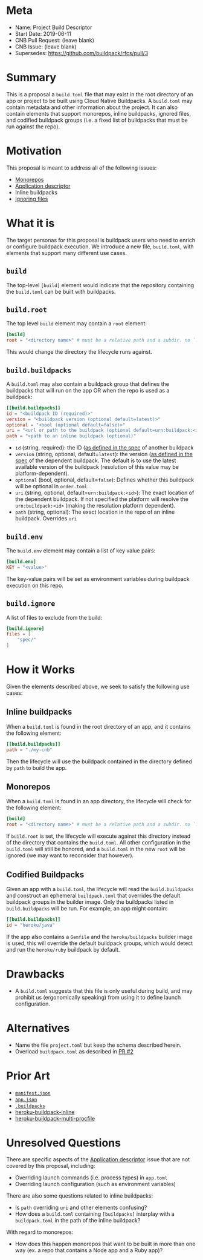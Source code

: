 # Meta
[meta]: #meta
- Name: Project Build Descriptor
- Start Date: 2019-06-11
- CNB Pull Request: (leave blank)
- CNB Issue: (leave blank)
- Supersedes: https://github.com/buildpack/rfcs/pull/3

# Summary
[summary]: #summary

This is a proposal a `build.toml` file that may exist in the root directory of an app or project to be built using Cloud Native Buildpacks. A `build.toml` may contain metadata and other information about the project. It can also contain elements that support monorepos, inline buildpacks, ignored files, and codified buildpack groups (i.e. a fixed list of buildpacks that must be run against the repo).

# Motivation
[motivation]: #motivation

This proposal is meant to address all of the following issues:

* [Monorepos](https://github.com/buildpack/spec/issues/39)
* [Application descriptor](https://github.com/buildpack/spec/issues/44)
* Inline buildpacks
* [Ignoring files](https://github.com/buildpack/pack/issues/210)

# What it is
[what-it-is]: #what-it-is

The target personas for this proposal is buildpack users who need to enrich or configure buildpack execution. We introduce a new file, `build.toml`, with elements that support many different use cases.

## `build`

The top-level `[build]` element would indicate that the repository containing the `build.toml` can be built with buildpacks.

## `build.root`

The top level `build` element may contain a `root` element:

```toml
[build]
root = "<directory name>" # must be a relative path and a subdir. no `..`
```

This would change the directory the lifecycle runs against.

## `build.buildpacks`

A `build.toml` may also contain a buildpack group that defines the buildpacks that will run on the app OR when the repo is used as a buildpack:

```toml
[[build.buildpacks]]
id = "<buildpack ID (required)>"
version = "<buildpack version (optional default=latest)>"
optional = "<bool (optional default=false)>"
uri = "<url or path to the buildpack (optional default=urn:buildpack:<id>)"
path = "<path to an inline buildpack (optional)"
```

* `id` (string, required): the ID ([as defined in the spec](https://github.com/buildpack/spec/blob/master/buildpack.md#buildpacktoml-toml) of another buildpack
* `version` (string, optional, default=`latest`): the version ([as defined in the spec](https://github.com/buildpack/spec/blob/master/buildpack.md#buildpacktoml-toml) of the dependent buildpack. The default is to use the latest available version of the buildpack (resolution of this value may be platform-dependent).
* `optional` (bool, optional, default=`false`): Defines whether this buildpack will be optional in `order.toml`.
* `uri` (string, optional, default=`urn:buildpack:<id>`): The exact location of the dependent buildpack. If not specified the platform will resolve the `urn:buildpack:<id>` (making the resolution platform dependent).
* `path` (string, optional): The exact location in the repo of an inline buildpack. Overrides `uri`

## `build.env`

The `build.env` element may contain a list of key value pairs:

```toml
[build.env]
KEY = "<value>"
```

The key-value pairs will be set as environment variables during buildpack execution on this repo.

## `build.ignore`

A list of files to exclude from the build:

```toml
[build.ignore]
files = [
    "spec/"
]
```

# How it Works
[how-it-works]: #how-it-works

Given the elements described above, we seek to satisfy the following use cases:

## Inline buildpacks

When a `build.toml` is found in the root directory of an app, and it contains the following element:

```toml
[[build.buildpacks]]
path = "./my-cnb"
```

Then the lifecycle will use the buildpack contained in the directory defined by `path` to build the app.

## Monorepos

When a `build.toml` is found in an app directory, the lifecycle will check for the following element:

```toml
[build]
root = "<directory name>" # must be a relative path and a subdir. no `..`
```

If `build.root` is set, the lifecycle will execute against this directory instead of the directory that contains the `build.toml`. All other configuration in the `build.toml` will still be honored, and a `build.toml` in the new `root` will be ignored (we may want to reconsider that however).

## Codified Buildpacks

Given an app with a `build.toml`, the lifecycle will read the `build.buildpacks` and construct an ephemeral `buildpack.toml` that overrides the default buildpack groups in the builder image. Only the buildpacks listed in `build.buildpacks` will be run. For example, an app might contain:

```toml
[[build.buildpacks]]
id = "heroku/java"
```

If the app also contains a `Gemfile` and the `heroku/buildpacks` builder image is used, this will override the default buildpack groups, which would detect and run the `heroku/ruby` buildpack by default.

# Drawbacks
[drawbacks]: #drawbacks

- A `build.toml` suggests that this file is only useful during build, and may prohibit us (ergonomically speaking) from using it to define launch configuration.

# Alternatives
[alternatives]: #alternatives

- Name the file `project.toml` but keep the schema described herein.
- Overload `buildpack.toml` as described in [PR #2](https://github.com/buildpack/rfcs/pull/3)

# Prior Art
[prior-art]: #prior-art

- [`manifest.json`](https://docs.cloudfoundry.org/devguide/deploy-apps/manifest.html)
- [`app.json`](https://devcenter.heroku.com/articles/app-json-schema)
- [`.buildpacks`](https://github.com/heroku/heroku-buildpack-multi)
- [heroku-buildpack-inline](https://github.com/kr/heroku-buildpack-inline)
- [heroku-buildpack-multi-procfile](https://github.com/heroku/heroku-buildpack-multi-procfile)

# Unresolved Questions
[unresolved-questions]: #unresolved-questions

There are specific aspects of the [Application descriptor](https://github.com/buildpack/spec/issues/44) issue that are not covered by this proposal, including:

- Overriding launch commands (i.e. process types) in `app.toml`
- Overriding launch configuration (such as environment variables)

There are also some questions related to inline buildpacks:

- Is `path` overriding `uri` and other elements confusing?
- How does a `build.toml` containing `[buildpacks]` interplay with a `buildpack.toml` in the path of the inline buildpack?

With regard to monorepos:

- How does this happen monorepos that want to be built in more than one way (ex. a repo that contains a Node app and a Ruby app)?
